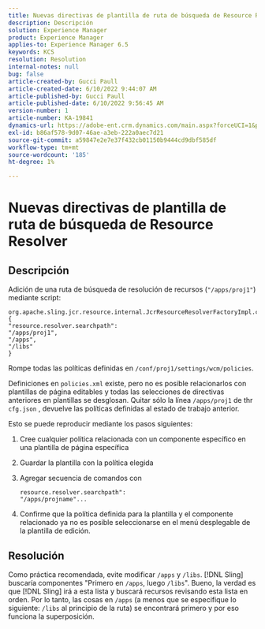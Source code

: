 ```yaml
---
title: Nuevas directivas de plantilla de ruta de búsqueda de Resource Resolver
description: Descripción
solution: Experience Manager
product: Experience Manager
applies-to: Experience Manager 6.5
keywords: KCS
resolution: Resolution
internal-notes: null
bug: false
article-created-by: Gucci Paull
article-created-date: 6/10/2022 9:44:07 AM
article-published-by: Gucci Paull
article-published-date: 6/10/2022 9:56:45 AM
version-number: 1
article-number: KA-19841
dynamics-url: https://adobe-ent.crm.dynamics.com/main.aspx?forceUCI=1&pagetype=entityrecord&etn=knowledgearticle&id=a075dddc-a1e8-ec11-bb3c-000d3a3bd262
exl-id: b86af578-9d07-46ae-a3eb-222a0aec7d21
source-git-commit: a59847e2e7e37f432cb01150b9444cd9dbf585df
workflow-type: tm+mt
source-wordcount: '185'
ht-degree: 1%

---
```


# Nuevas directivas de plantilla de ruta de búsqueda de Resource Resolver

## Descripción

Adición de una ruta de búsqueda de resolución de recursos (`"/apps/proj1"`) mediante script:

```
org.apache.sling.jcr.resource.internal.JcrResourceResolverFactoryImpl.cfg.json
{
"resource.resolver.searchpath": 
"/apps/proj1",
"/apps",
"/libs"
}
```

Rompe todas las políticas definidas en `/conf/proj1/settings/wcm/policies`.

Definiciones en `policies.xml` existe, pero no es posible relacionarlos con plantillas de página editables y todas las selecciones de directivas anteriores en plantillas se desglosan. Quitar sólo la línea `/apps/proj1` de thr `cfg.json` , devuelve las políticas definidas al estado de trabajo anterior.

Esto se puede reproducir mediante los pasos siguientes:

1. Cree cualquier política relacionada con un componente específico en una plantilla de página específica
1. Guardar la plantilla con la política elegida
1. Agregar secuencia de comandos con

   ```
   resource.resolver.searchpath": 
   "/apps/projname"...
   ```

1. Confirme que la política definida para la plantilla y el componente relacionado ya no es posible seleccionarse en el menú desplegable de la plantilla de edición.

## Resolución

Como práctica recomendada, evite modificar `/apps` y `/libs`. [!DNL Sling] buscaría componentes &quot;Primero en `/apps`, luego `/libs`&quot;. Bueno, la verdad es que [!DNL Sling] irá a esta lista y buscará recursos revisando esta lista en orden. Por lo tanto, las cosas en `/apps` (a menos que se especifique lo siguiente: `/libs` al principio de la ruta) se encontrará primero y por eso funciona la superposición.
